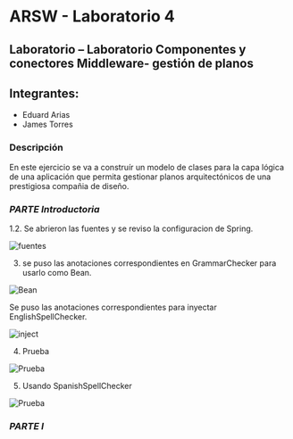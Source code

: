 # ARSW - Laboratorio 4

## Laboratorio – Laboratorio Componentes y conectores Middleware- gestión de planos

## Integrantes:

- Eduard Arias
- James Torres

### Descripción
En este ejercicio se va a construír un modelo de clases para la capa lógica de una aplicación que permita gestionar planos arquitectónicos de una prestigiosa compañia de diseño.

### *PARTE Introductoria*

1.2. Se abrieron las fuentes y se reviso la configuracion de Spring.

![fuentes](./img/media/lab/1.PNG) 

3. se puso las anotaciones correspondientes en GrammarChecker para usarlo como Bean.

![Bean](./img/media/lab/2.PNG) 

Se puso las anotaciones correspondientes para inyectar EnglishSpellChecker.

![inject](./img/media/lab/3.PNG) 

4. Prueba 

![Prueba](./img/media/lab/4.PNG) 

5. Usando SpanishSpellChecker 

![Prueba](./img/media/lab/5.PNG) 

### *PARTE I*


